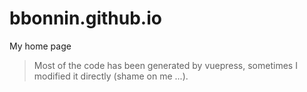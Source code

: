 # bbonnin.github.io

My home page

> Most of the code has been generated by vuepress, sometimes I modified it directly (shame on me ...).
